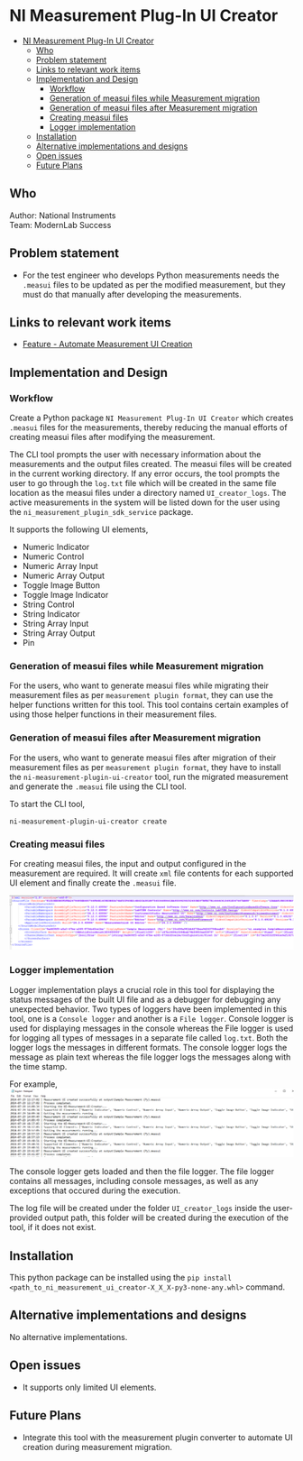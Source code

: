 # NI Measurement Plug-In UI Creator

- [NI Measurement Plug-In UI Creator](#ni-measurement-plug-in-ui-creator)
  - [Who](#who)
  - [Problem statement](#problem-statement)
  - [Links to relevant work items](#links-to-relevant-work-items)
  - [Implementation and Design](#implementation-and-design)
    - [Workflow](#workflow)
    - [Generation of measui files while Measurement migration](#generation-of-measui-files-while-measurement-migration)
    - [Generation of measui files after Measurement migration](#generation-of-measui-files-after-measurement-migration)
    - [Creating measui files](#creating-measui-files)
    - [Logger implementation](#logger-implementation)
  - [Installation](#installation)
  - [Alternative implementations and designs](#alternative-implementations-and-designs)
  - [Open issues](#open-issues)
  - [Future Plans](#future-plans)

## Who

Author: National Instruments </br>
Team: ModernLab Success

## Problem statement

- For the test engineer who develops Python measurements needs the `.measui` files to be updated as per the modified measurement, but they must do that manually after developing the measurements.

## Links to relevant work items

- [Feature - Automate Measurement UI Creation](https://dev.azure.com/ni/DevCentral/_sprints/taskboard/ModernLab%20Reference%20Architecture/DevCentral/24C3/08/08a?workitem=2742213)

## Implementation and Design

### Workflow

Create a Python package `NI Measurement Plug-In UI Creator` which creates `.measui` files for the measurements, thereby reducing the manual efforts of creating measui files after modifying the measurement.

The CLI tool prompts the user with necessary information about the measurements and the output files created. The measui files will be created in the current working directory. If any error occurs, the tool prompts the user to go through the `log.txt` file which will be created in the same file location as the measui files under a directory named `UI_creator_logs`. The active measurements in the system will be listed down for the user using the `ni_measurement_plugin_sdk_service` package.

It supports the following UI elements,

- Numeric Indicator
- Numeric Control
- Numeric Array Input
- Numeric Array Output
- Toggle Image Button
- Toggle Image Indicator
- String Control
- String Indicator
- String Array Input
- String Array Output
- Pin

### Generation of measui files while Measurement migration

For the users, who want to generate measui files while migrating their measurement files as per `measurement plugin format`, they can use the helper functions written for this tool. This tool contains certain examples of using those helper functions in their measurement files.

### Generation of measui files after Measurement migration

For the users, who want to generate measui files after migration of their measurement files as per `measurement plugin format`, they have to install the `ni-measurement-plugin-ui-creator` tool, run the migrated measurement and generate the `.measui` file using the CLI tool.

To start the CLI tool,

```
ni-measurement-plugin-ui-creator create
```

### Creating measui files

For creating measui files, the input and output configured in the measurement are required. It will create `xml` file contents for each supported UI element and finally create the `.measui` file.

![measui_file](./images/measui_file.png)

### Logger implementation

Logger implementation plays a crucial role in this tool for displaying the status messages of the built UI file and as a debugger for debugging any unexpected behavior.
Two types of loggers have been implemented in this tool, one is a `Console logger` and another is a `File logger`. Console logger is used for displaying messages in the console whereas the File logger is used for logging all types of messages in a separate file called `log.txt`. Both the logger logs the messages in different formats. The console logger logs the message as plain text whereas the file logger logs the messages along with the time stamp.

For example,
![file_logger](./images/file_logger.png)

The console logger gets loaded and then the file logger. The file logger contains all messages, including console messages, as well as any exceptions that occured during the execution.

The log file will be created under the folder `UI_creator_logs` inside the user-provided output path, this folder will be created during the execution of the tool, if it does not exist.

## Installation

This python package can be installed using the `pip install <path_to_ni_measurement_ui_creator-X_X_X-py3-none-any.whl>` command.

## Alternative implementations and designs

No alternative implementations.

## Open issues

- It supports only limited UI elements.

## Future Plans

- Integrate this tool with the measurement plugin converter to automate UI creation during measurement migration.
